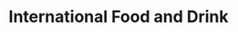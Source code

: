 ---
title: "International Food and Drink"
url: /boston/international-food-and-drink/
shop: alcohol
---